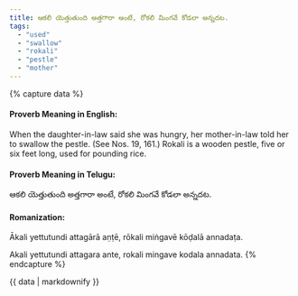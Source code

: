 ```yaml
---
title: ఆకలి యెత్తుతుంది అత్తగారా అంటే, రోకలి మింగవే కోడలా అన్నదట.
tags:
  - "used"
  - "swallow"
  - "rokali"
  - "pestle"
  - "mother"
---
```


{% capture data %}
#### Proverb Meaning in English:
When the daughter-in-law said she was hungry, her mother-in-law told her to swallow the pestle.
(See Nos. 19, 161.)
Rokali is a wooden pestle, five or six feet long, used for pounding rice.

#### Proverb Meaning in Telugu:
ఆకలి యెత్తుతుంది అత్తగారా అంటే, రోకలి మింగవే కోడలా అన్నదట.

#### Romanization:
Ākali yettutundi attagārā aṇṭē, rōkali miṅgavē kōḍalā annadaṭa.

Akali yettutundi attagara ante, rokali mingave kodala annadata.
{% endcapture %}

{{ data | markdownify }}

